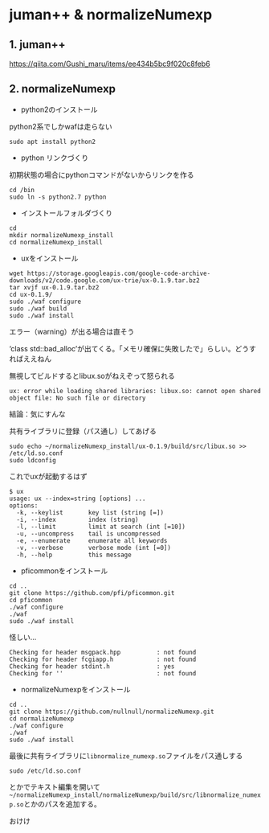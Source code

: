 # juman++ & normalizeNumexp

## 1. juman++

https://qiita.com/Gushi_maru/items/ee434b5bc9f020c8feb6

## 2. normalizeNumexp

+ python2のインストール

python2系でしかwafは走らない

```
sudo apt install python2
```

+ python リンクづくり

初期状態の場合にpythonコマンドがないからリンクを作る

```
cd /bin
sudo ln -s python2.7 python
```

+ インストールフォルダづくり

```
cd
mkdir normalizeNumexp_install
cd normalizeNumexp_install
```

+ uxをインストール

```
wget https://storage.googleapis.com/google-code-archive-downloads/v2/code.google.com/ux-trie/ux-0.1.9.tar.bz2
tar xvjf ux-0.1.9.tar.bz2
cd ux-0.1.9/
sudo ./waf configure
sudo ./waf build
sudo ./waf install
```

エラー（warning）が出る場合は直そう

‘class std::bad_alloc’が出てくる。「メモリ確保に失敗したで」らしい。どうすればええねん

無視してビルドするとlibux.soがねえぞって怒られる

```
ux: error while loading shared libraries: libux.so: cannot open shared object file: No such file or directory
```

結論：気にすんな

共有ライブラリに登録（パス通し）してあげる

```
sudo echo ~/normalizeNumexp_install/ux-0.1.9/build/src/libux.so >> /etc/ld.so.conf
sudo ldconfig
```

これでuxが起動するはず

```
$ ux
usage: ux --index=string [options] ...
options:
  -k, --keylist       key list (string [=])
  -i, --index         index (string)
  -l, --limit         limit at search (int [=10])
  -u, --uncompress    tail is uncompressed
  -e, --enumerate     enumerate all keywords
  -v, --verbose       verbose mode (int [=0])
  -h, --help          this message
```

+ pficommonをインストール

```
cd ..
git clone https://github.com/pfi/pficommon.git
cd pficommon
./waf configure
./waf
sudo ./waf install
```

怪しい...

```
Checking for header msgpack.hpp          : not found
Checking for header fcgiapp.h            : not found
Checking for header stdint.h             : yes
Checking for ''                          : not found
```

+ normalizeNumexpをインストール

```
cd ..
git clone https://github.com/nullnull/normalizeNumexp.git
cd normalizeNumexp
./waf configure
./waf 
sudo ./waf install
```

最後に共有ライブラリに```libnormalize_numexp.so```ファイルをパス通しする

```
sudo /etc/ld.so.conf
```

とかでテキスト編集を開いて```~/normalizeNumexp_install/normalizeNumexp/build/src/libnormalize_numexp.so```とかのパスを追加する。

おけけ

